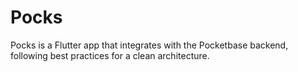 # Pocks

Pocks is a Flutter app that integrates with the Pocketbase backend, following best practices for a clean architecture.